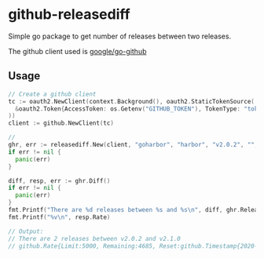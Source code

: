 # github-releasediff

Simple go package to get number of releases between two releases.

The github client used is [google/go-github](https://github.com/google/go-github)
## Usage
```go
// Create a github client
tc := oauth2.NewClient(context.Background(), oauth2.StaticTokenSource(
  &oauth2.Token{AccessToken: os.Getenv("GITHUB_TOKEN"), TokenType: "token"},
))
client := github.NewClient(tc)

//
ghr, err := releasediff.New(client, "goharbor", "harbor", "v2.0.2", "", "", false, false)
if err != nil {
  panic(err)
}

diff, resp, err := ghr.Diff()
if err != nil {
  panic(err)
}
fmt.Printf("There are %d releases between %s and %s\n", diff, ghr.Release1, ghr.Release2)
fmt.Printf("%v\n", resp.Rate)

// Output:
// There are 2 releases between v2.0.2 and v2.1.0
// github.Rate{Limit:5000, Remaining:4685, Reset:github.Timestamp{2020-10-07 09:30:12 +0200 CEST}}
```